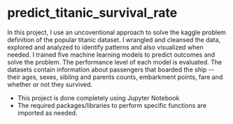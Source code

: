 # predict_titanic_survival_rate
In this project, I use an uncoventional approach to solve the kaggle problem definition of the popular titanic dataset. I wrangled and cleansed the data, explored and analyzed to identify patterns and also visualized when needed. I trained five machine learning models to predict outcomes and solve the problem. The performance level of each model is evaluated. The datasets contain information about passengers that boarded the ship -- their ages, sexes, sibling and parents counts, embarkment points, fare and whether or not they survived. <br>
* This project is done completely using Jupyter Notebook
* The required packages/libraries to perform specific functions are imported as needed.
